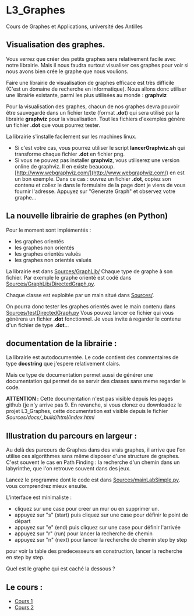 # L3_Graphes
Cours de Graphes et Applications, université des Antilles


## Visualisation des graphes.
Vous verrez que créer des petits graphes sera relativement facile avec notre
librairie. Mais il nous faudra surtout visualiser ces graphes pour voir si nous avons
bien crée le graphe que nous voulions.

Faire une librairie de visualisation de graphes efficace est très difficile
(C'est un domaine de recherche en informatique). Nous allons donc utiliser une
librairie existante, parmi les plus utilisées au monde : **graphviz**

Pour la visualisation des graphes, chacun de nos graphes devra pouvoir être sauvegardé
dans un fichier texte (format **.dot**) qui sera utilisé par la librairie
**graphviz** pour la visualisation.
Tout les fichiers d'exemples génère un fichier **.dot** que vous pourrez tester.

La librairie s'installe facilement sur les machines linux.
- Si c'est votre cas, vous pourrez utiliser le script **lancerGraphviz.sh** qui
transforme chaque fichier **.dot** en fichier png.
- Si vous ne pouvez pas installer **graphviz**, vous utiliserez une version
online de graphviz. Il en existe beaucoup.
[http://www.webgraphviz.com/](http://www.webgraphviz.com/) en est un bon exemple.
Dans ce cas : ouvrez un fichier **.dot**, copiez son contenu et collez le dans
le formulaire de la page dont je viens de vous fournir l'adresse.
Appuyez sur "Generate Graph" et observez votre graphe...



## La nouvelle librairie de graphes (en Python)

Pour le moment sont implémentés :

- les graphes orientés
- les graphes non orientés
- les graphes orientés valués
- les graphes non orientés valués

La librairie est dans [Sources/GraphLib/](Sources/GraphLib)
Chaque type de graphe à son fichier.
Par exemple le graphe orienté est codé dans
[Sources/GraphLib/DirectedGraph.py](Sources/GraphLib/DirectedGraph.py).

Chaque classe est exploitée par un main situé dans [Sources/](Sources/).

On pourra donc tester les graphes orientés avec le main contenu dans
[Sources/testDirectedGraph.py](Sources/testDirectedGraph.py)
Vous pouvez lancer ce fichier qui vous générera un fichier **.dot** fonctionnel.
Je vous invite à regarder le contenu d'un fichier de type **.dot**...

## documentation de la librairie :

La librairie est autodocumentée. Le code contient des commentaires de type **docstring** que j'espere relativement clairs.

Mais ce type de documentation permet aussi de générer une documentation qui permet de se servir des classes sans meme regarder le code.

**ATTENTION :** Cette documentation n'est pas visible depuis les pages github (je n'y arrive pas !). En revanche, si vous clonez ou downloadez
le projet L3_Graphes, cette documentation est visible depuis le fichier
*Sources/docs/_build/html/index.html*



## Illustration du parcours en largeur :
Au delà des parcours de Graphes dans des vrais graphes,
il arrive que l'on utilise ces algorithmes sans même disposer d'une structure
de graphes. C'est souvent le cas en Path Finding : la recherche d'un chemin dans un
labyrinthe, que l'on retrouve souvent dans des jeux.

Lancez le programme dont le code est dans [Sources/mainLabSimple.py](Sources/mainLabSimple.py).
vous comprendrez mieux ensuite.

L'interface est minimaliste :

- cliquez sur une case pour creer un mur ou en supprimer un.
- appuyez sur "s" (start) puis cliquez sur une case pour définir le point de départ
- appuyez sur "e" (end) puis cliquez sur une case pour définir l'arrivée
- appuyez sur "r" (run) pour lancer la recherche de chemin
- appuyez sur "n" (next) pour lancer la recherche de chemin step by step

pour voir la table des predecesseurs en construction,
lancer la recherche en step by step.


Quel est le graphe qui est caché la dessous ?

## Le cours :
- [Cours 1](Cours/01_Cours1.md)
- [Cours 2](Cours/02_Cours2.md)
